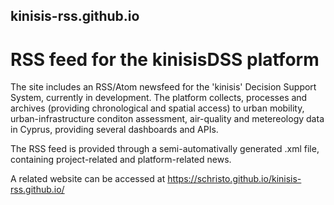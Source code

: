 ## kinisis-rss.github.io
# RSS feed for the kinisisDSS platform
The site includes an RSS/Atom newsfeed for the 'kinisis' Decision Support System, currently in development.
The platform collects, processes and archives (providing chronological and spatial access) to urban mobility, urban-infrastructure conditon assessment, air-quality and metereology data in Cyprus, providing several dashboards and APIs. 

The RSS feed is provided through a semi-automativally generated .xml file, containing project-related and platform-related news.

A related website can be accessed at https://schristo.github.io/kinisis-rss.github.io/
